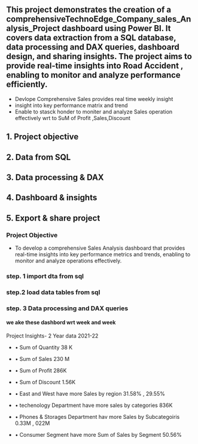 ## This project demonstrates the creation of a comprehensiveTechnoEdge_Company_sales_Analysis_Project dashboard using Power BI. It covers data extraction from a SQL database, data processing and DAX queries, dashboard design, and sharing insights. The project aims to provide real-time insights into Road Accident , enabling to monitor and analyze performance efficiently.  


- Devlope Comprehensive Sales provides real time weekly insight  
- insight into key performance matrix and trend 
- Enable to stasck honder to moniter and analyze Sales  operation effectively wrt to SuM of Profit ,Sales,Discount 

## 1. Project objective
## 2. Data from SQL
## 3. Data processing & DAX
## 4. Dashboard & insights
## 5. Export & share project

### Project Objective

- To develop a comprehensive Sales  Analysis  dashboard that
provides real-time insights into key
performance metrics and trends,
enabling  to monitor
and analyze  operations
effectively.

### step. 1 import dta from sql   

### step.2 load data tables from sql 

### step. 3 Data processing and DAX queries   


#### we ake these dashbord wrt week and week 


Project Insights- 2 Year data 2021-22 

- • Sum of Quantity 38 K 

- •  Sum of Sales 230 M

- •  Sum of Profit 286K

- •  Sum of Discount 1.56K

- • East and West have more Sales by region 31.58% , 29.55% 

- • techenology Department have more   sales by categories 836K 

- • Phones & Storages Department hav more Sales by Subcategoiris 0.33M , 022M  

- • Consumer Segment have more Sum of Sales by Segment 50.56%




 



